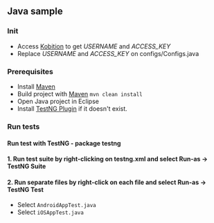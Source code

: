 ## Java sample

### Init

- Access [Kobition](https://portal.kobiton.com) to get *USERNAME* and *ACCESS_KEY*
- Replace *USERNAME* and *ACCESS_KEY* on configs/Configs.java

### Prerequisites

 - Install [Maven](https://maven.apache.org/install.html)
 - Build project with [Maven](https://maven.apache.org/run-maven/) `mvn clean install`
 - Open Java project in Eclipse
 - Install [TestNG Plugin](http://beust.com/eclipse) if it doesn't exist.

### Run tests

#### Run test with TestNG - package testng

#### 1. Run test suite by right-clicking on testng.xml and select **Run-as → TestNG Suite**

#### 2. Run separate files by right-click on each file and select **Run-as → TestNG Test**

 - Select `AndroidAppTest.java`  
 - Select `iOSAppTest.java`
